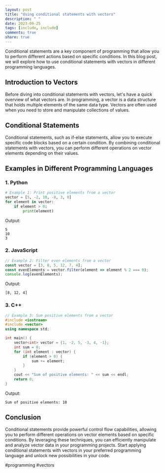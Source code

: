 ```yaml
---
layout: post
title: "Using conditional statements with vectors"
description: " "
date: 2023-09-25
tags: [include, include]
comments: true
share: true
---
```


Conditional statements are a key component of programming that allow you to perform different actions based on specific conditions. In this blog post, we will explore how to use conditional statements with vectors in different programming languages.

## Introduction to Vectors

Before diving into conditional statements with vectors, let's have a quick overview of what vectors are. In programming, a vector is a data structure that holds multiple elements of the same data type. Vectors are often used when you need to store and manipulate collections of values.

## Conditional Statements

Conditional statements, such as if-else statements, allow you to execute specific code blocks based on a certain condition. By combining conditional statements with vectors, you can perform different operations on vector elements depending on their values.

## Examples in Different Programming Languages

### 1. Python

```python
# Example 1: Print positive elements from a vector
vector = [5, -2, 10, -8, 3, 0]
for element in vector:
    if element > 0:
        print(element)
```
Output:
```
5
10
3
```

### 2. JavaScript

```javascript
// Example 2: Filter even elements from a vector
const vector = [3, 8, 5, 12, 7, 4];
const evenElements = vector.filter(element => element % 2 === 0);
console.log(evenElements);
```
Output:
```
[8, 12, 4]
```

### 3. C++

```cpp
// Example 3: Sum positive elements from a vector
#include <iostream>
#include <vector>
using namespace std;

int main() {
    vector<int> vector = {1, -2, 5, -3, 4, -1};
    int sum = 0;
    for (int element : vector) {
        if (element > 0) {
            sum += element;
        }
    }
    cout << "Sum of positive elements: " << sum << endl;
    return 0;
}
```
Output:
```
Sum of positive elements: 10
```

## Conclusion

Conditional statements provide powerful control flow capabilities, allowing you to perform different operations on vector elements based on specific conditions. By leveraging these techniques, you can efficiently manipulate and analyze vector data in your programming projects. Start applying conditional statements with vectors in your preferred programming language and unlock new possibilities in your code.

#programming #vectors